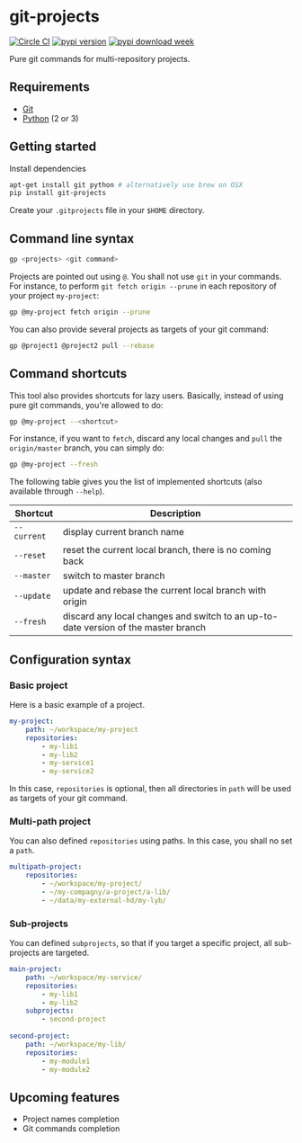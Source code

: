 # git-projects

[![Circle CI](https://img.shields.io/circleci/project/thavel/git-projects/master.svg)](https://circleci.com/gh/thavel/git-projects) [![pypi version](http://img.shields.io/pypi/v/git-projects.svg)](https://pypi.python.org/pypi/git-projects) [![pypi download week](http://img.shields.io/pypi/dw/git-projects.svg)](https://pypi.python.org/pypi/git-projects)


Pure git commands for multi-repository projects.

## Requirements

* [Git](http://git-scm.com)
* [Python](https://www.python.org) (2 or 3)

## Getting started

Install dependencies

```bash
apt-get install git python # alternatively use brew on OSX
pip install git-projects
```

Create your `.gitprojects` file in your `$HOME` directory.

## Command line syntax

```bash
gp <projects> <git command>
```

Projects are pointed out using `@`. You shall not use `git` in your commands. For instance, to perform `git fetch origin --prune` in each repository of your project `my-project`:

```bash
gp @my-project fetch origin --prune
```

You can also provide several projects as targets of your git command:

```bash
gp @project1 @project2 pull --rebase
```

## Command shortcuts

This tool also provides shortcuts for lazy users. Basically, instead of using pure git commands, you're allowed to do:

```bash
gp @my-project --<shortcut>
```

For instance, if you want to `fetch`, discard any local changes and `pull` the `origin/master` branch, you can simply do:

```bash
gp @my-project --fresh
```

The following table gives you the list of implemented shortcuts (also available through `--help`).

| Shortcut    | Description                                                                        |
|-------------|------------------------------------------------------------------------------------|
| `--current` | display current branch name                                                        |
| `--reset`   | reset the current local branch, there is no coming back                            |
| `--master`  | switch to master branch                                                            |
| `--update`  | update and rebase the current local branch with origin                             |
| `--fresh`   | discard any local changes and switch to an up-to-date version of the master branch |


## Configuration syntax

### Basic project

Here is a basic example of a project.

```yaml
my-project:
    path: ~/workspace/my-project
    repositories:
        - my-lib1
        - my-lib2
        - my-service1
        - my-service2
```

In this case, `repositories` is optional, then all directories in `path` will be used as targets of your git command.

### Multi-path project

You can also defined `repositories` using paths. In this case, you shall no set a `path`.

```yaml
multipath-project:
    repositories:
        - ~/workspace/my-project/
        - ~/my-compagny/a-project/a-lib/
        - ~/data/my-external-hd/my-lyb/
```

### Sub-projects

You can defined `subprojects`, so that if you target a specific project, all sub-projects are targeted.

```yaml
main-project:
    path: ~/workspace/my-service/
    repositories:
        - my-lib1
        - my-lib2
    subprojects:
        - second-project
        
second-project:
    path: ~/workspace/my-lib/
    repositories:
        - my-module1
        - my-module2
```

## Upcoming features

* Project names completion
* Git commands completion
